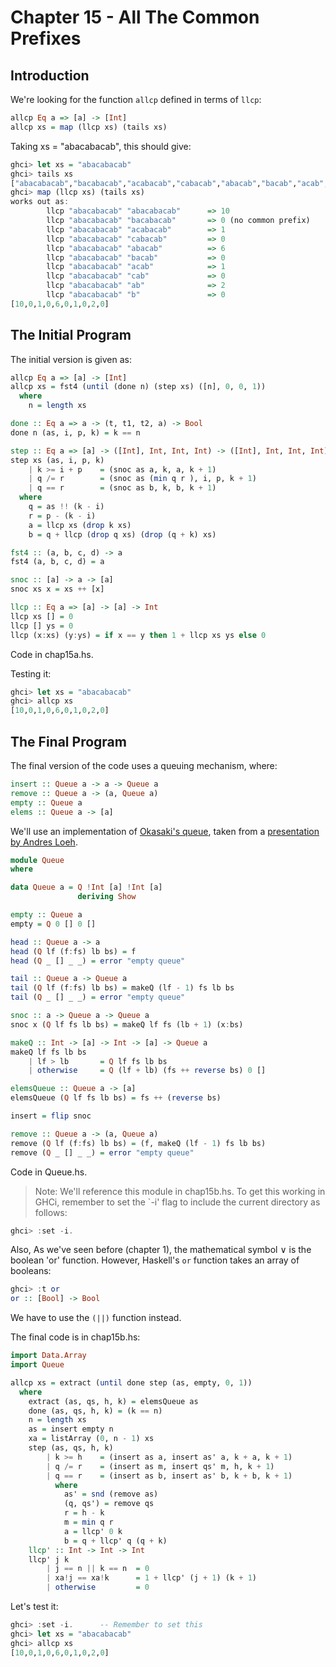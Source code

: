 # Chapter 15 - All The Common Prefixes

## Introduction

We're looking for the function `allcp` defined in terms of `llcp`:

```haskell
allcp Eq a => [a] -> [Int]
allcp xs = map (llcp xs) (tails xs)
```

Taking xs = "abacabacab", this should give:

```haskell
ghci> let xs = "abacabacab"
ghci> tails xs
["abacabacab","bacabacab","acabacab","cabacab","abacab","bacab","acab","cab","ab","b",""]
ghci> map (llcp xs) (tails xs)
works out as:
        llcp "abacabacab" "abacabacab"      => 10
        llcp "abacabacab" "bacabacab"       => 0 (no common prefix)
        llcp "abacabacab" "acabacab"        => 1
        llcp "abacabacab" "cabacab"         => 0
        llcp "abacabacab" "abacab"          => 6
        llcp "abacabacab" "bacab"           => 0
        llcp "abacabacab" "acab"            => 1
        llcp "abacabacab" "cab"             => 0
        llcp "abacabacab" "ab"              => 2
        llcp "abacabacab" "b"               => 0
[10,0,1,0,6,0,1,0,2,0]
```

## The Initial Program

The initial version is given as:

```haskell
allcp Eq a => [a] -> [Int]
allcp xs = fst4 (until (done n) (step xs) ([n], 0, 0, 1))
  where 
    n = length xs

done :: Eq a => a -> (t, t1, t2, a) -> Bool
done n (as, i, p, k) = k == n

step :: Eq a => [a] -> ([Int], Int, Int, Int) -> ([Int], Int, Int, Int)
step xs (as, i, p, k)
    | k >= i + p    = (snoc as a, k, a, k + 1)
    | q /= r        = (snoc as (min q r ), i, p, k + 1)
    | q == r        = (snoc as b, k, b, k + 1)
  where 
    q = as !! (k - i)
    r = p - (k - i)
    a = llcp xs (drop k xs)
    b = q + llcp (drop q xs) (drop (q + k) xs)

fst4 :: (a, b, c, d) -> a
fst4 (a, b, c, d) = a

snoc :: [a] -> a -> [a]
snoc xs x = xs ++ [x]

llcp :: Eq a => [a] -> [a] -> Int
llcp xs [] = 0
llcp [] ys = 0
llcp (x:xs) (y:ys) = if x == y then 1 + llcp xs ys else 0
```

Code in chap15a.hs.

Testing it:

```haskell
ghci> let xs = "abacabacab"
ghci> allcp xs
[10,0,1,0,6,0,1,0,2,0]
```

## The Final Program

The final version of the code uses a queuing mechanism, where:

```haskell
insert :: Queue a -> a -> Queue a
remove :: Queue a -> (a, Queue a)
empty :: Queue a
elems :: Queue a -> [a]
```

We'll use an implementation of 
[Okasaki's queue](http://www.westpoint.edu/eecs/SiteAssets/SitePages/Faculty%20Publication%20Documents/Okasaki/jfp95queue.pdf), 
taken from a [presentation by Andres Loeh](https://www.andres-loeh.de/afp-ds-1.pdf).

```haskell
module Queue
where

data Queue a = Q !Int [a] !Int [a]
               deriving Show

empty :: Queue a
empty = Q 0 [] 0 []

head :: Queue a -> a
head (Q lf (f:fs) lb bs) = f
head (Q _ [] _ _) = error "empty queue"

tail :: Queue a -> Queue a
tail (Q lf (f:fs) lb bs) = makeQ (lf - 1) fs lb bs
tail (Q _ [] _ _) = error "empty queue"

snoc :: a -> Queue a -> Queue a
snoc x (Q lf fs lb bs) = makeQ lf fs (lb + 1) (x:bs)

makeQ :: Int -> [a] -> Int -> [a] -> Queue a
makeQ lf fs lb bs
    | lf > lb       = Q lf fs lb bs
    | otherwise     = Q (lf + lb) (fs ++ reverse bs) 0 []

elemsQueue :: Queue a -> [a]
elemsQueue (Q lf fs lb bs) = fs ++ (reverse bs)

insert = flip snoc

remove :: Queue a -> (a, Queue a)
remove (Q lf (f:fs) lb bs) = (f, makeQ (lf - 1) fs lb bs)
remove (Q _ [] _ _) = error "empty queue"
```

Code in Queue.hs.

> Note: We'll reference this module in chap15b.hs. To get this working in GHCi, remember
> to set the `-i' flag to include the current directory as follows:

```haskell
ghci> :set -i.
```

Also, As we've seen before (chapter 1), the mathematical symbol ∨ is the boolean 'or' function. However, 
Haskell's `or` function takes an array of booleans:

```haskell
ghci> :t or
or :: [Bool] -> Bool
```

We have to use the `(||)` function instead.

The final code is in chap15b.hs:

```haskell
import Data.Array
import Queue

allcp xs = extract (until done step (as, empty, 0, 1))
  where
    extract (as, qs, h, k) = elemsQueue as
    done (as, qs, h, k) = (k == n)
    n = length xs
    as = insert empty n
    xa = listArray (0, n - 1) xs
    step (as, qs, h, k) 
        | k >= h    = (insert as a, insert as' a, k + a, k + 1)
        | q /= r    = (insert as m, insert qs' m, h, k + 1)
        | q == r    = (insert as b, insert as' b, k + b, k + 1)
          where 
            as' = snd (remove as)
            (q, qs') = remove qs
            r = h - k
            m = min q r
            a = llcp' 0 k
            b = q + llcp' q (q + k)
    llcp' :: Int -> Int -> Int
    llcp' j k 
        | j == n || k == n  = 0
        | xa!j == xa!k      = 1 + llcp' (j + 1) (k + 1)
        | otherwise         = 0
```

Let's test it:

```haskell
ghci> :set -i.      -- Remember to set this
ghci> let xs = "abacabacab"
ghci> allcp xs
[10,0,1,0,6,0,1,0,2,0]
```

